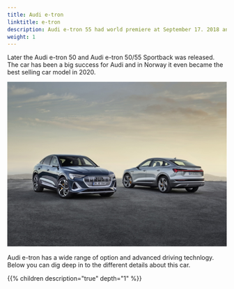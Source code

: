 ```yaml
---
title: Audi e-tron
linktitle: e-tron
description: Audi e-tron 55 had world premiere at September 17. 2018 and was the first all-electric series production model 
weight: 1
---
```


Later the Audi e-tron 50 and Audi e-tron 50/55 Sportback was released. The car has been a big success for Audi and in Norway it even
became the best selling car model in 2020.

![Audi e-tron and Audi e-tron Sportback](etron.jpg "Audi e-tron and Audi e-tron Sportback")

Audi e-tron has a wide range of option and advanced driving technlogy. Below you can dig deep in to the different details about this car.

{{% children description="true" depth="1" %}}
